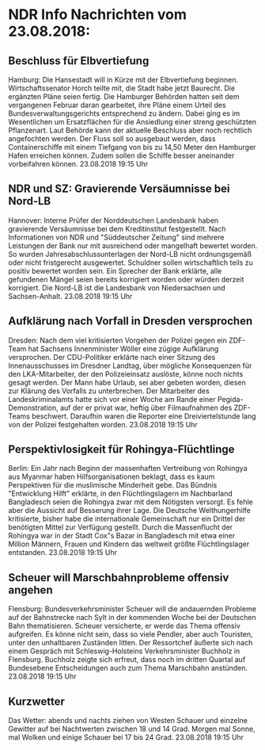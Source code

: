 # NDR Info Nachrichten vom 23.08.2018:


## Beschluss für Elbvertiefung
Hamburg: Die Hansestadt will in Kürze mit der Elbvertiefung beginnen. Wirtschaftssenator Horch teilte mit, die Stadt habe jetzt Baurecht. Die ergänzten Pläne seien fertig. Die Hamburger Behörden hatten seit dem vergangenen Februar daran gearbeitet, ihre Pläne einem Urteil des Bundesverwaltungsgerichts entsprechend zu ändern. Dabei ging es im Wesentlichen um Ersatzflächen für die Ansiedlung einer streng geschützten Pflanzenart. Laut Behörde kann der aktuelle Beschluss aber noch rechtlich angefochten werden. Der Fluss soll so ausgebaut werden, dass Containerschiffe mit einem Tiefgang von bis zu 14,50 Meter den Hamburger Hafen erreichen können. Zudem sollen die Schiffe besser aneinander vorbeifahren können. 23.08.2018 19:15 Uhr 

## NDR und SZ: Gravierende Versäumnisse bei Nord-LB
Hannover:	Interne Prüfer der Norddeutschen Landesbank haben gravierende Versäumnisse bei dem Kreditinstitut festgestellt. Nach Informationen von NDR und "Süddeutscher Zeitung" sind mehrere Leistungen der Bank nur mit ausreichend oder mangelhaft bewertet worden. So wurden Jahresabschlussunterlagen der Nord-LB nicht ordnungsgemäß oder nicht fristgerecht ausgewertet. Schuldner sollen wirtschaftlich teils zu positiv bewertet worden sein. Ein Sprecher der Bank erklärte, alle gefundenen Mängel seien bereits korrigiert worden oder würden derzeit korrigiert. Die Nord-LB ist die Landesbank von Niedersachsen und Sachsen-Anhalt. 23.08.2018 19:15 Uhr 

## Aufklärung nach Vorfall in Dresden versprochen
Dresden:  Nach dem viel kritisierten Vorgehen der Polizei gegen ein ZDF-Team hat Sachsens Innenminister Wöller eine zügige Aufklärung versprochen. Der CDU-Politiker erklärte nach einer Sitzung des Innenausschusses im Dresdner Landtag, über mögliche Konsequenzen für den LKA-Mitarbeiter, der den Polizeieinsatz auslöste, könne noch nichts gesagt werden. Der Mann habe Urlaub, sei aber gebeten worden, diesen zur Klärung des Vorfalls zu unterbrechen. Der Mitarbeiter des Landeskriminalamts hatte sich vor einer Woche am Rande einer Pegida-Demonstration, auf der er privat war, heftig über Filmaufnahmen des ZDF-Teams beschwert. Daraufhin waren die Reporter eine Dreiviertelstunde lang von der Polizei festgehalten worden. 23.08.2018 19:15 Uhr 

## Perspektivlosigkeit für Rohingya-Flüchtlinge
Berlin: Ein Jahr nach Beginn der massenhaften Vertreibung von Rohingya aus Myanmar haben Hilfsorganisationen beklagt, dass es kaum Perspektiven für die muslimische Minderheit gebe. Das Bündnis "Entwicklung Hilft" erklärte, in den Flüchtlingslagern im Nachbarland Bangladesch seien die Rohingya zwar mit dem Nötigsten versorgt. Es fehle aber die Aussicht auf Besserung ihrer Lage. Die Deutsche Welthungerhilfe kritisierte, bisher habe die internationale Gemeinschaft nur ein Drittel der benötigten Mittel zur Verfügung gestellt. Durch die Massenflucht der Rohingya war in der Stadt Cox"s Bazar in Bangladesch mit etwa einer Million Männern, Frauen und Kindern das weltweit größte Flüchtlingslager entstanden. 23.08.2018 19:15 Uhr 

## Scheuer will Marschbahnprobleme offensiv angehen
Flensburg: Bundesverkehrsminister Scheuer will die andauernden Probleme auf der Bahnstrecke nach Sylt in der kommenden Woche bei der Deutschen Bahn thematisieren. Scheuer versicherte, er werde das Thema offensiv aufgreifen. Es könne nicht sein, dass so viele Pendler, aber auch Touristen, unter den unhaltbaren Zuständen litten. Der Ressortchef äußerte sich nach einem Gespräch mit Schleswig-Holsteins Verkehrsminister Buchholz in Flensburg. Buchholz zeigte sich erfreut, dass noch im dritten Quartal auf Bundesebene Entscheidungen auch zum Thema Marschbahn anstünden. 23.08.2018 19:15 Uhr 

## Kurzwetter
Das Wetter:
abends und nachts ziehen von Westen Schauer und einzelne Gewitter auf bei Nachtwerten zwischen 18 und 14 Grad. Morgen mal Sonne, mal Wolken und einige Schauer bei 17 bis 24 Grad. 23.08.2018 19:15 Uhr 
